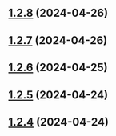 ## [1.2.8](https://github.com/WorthyD/destiny-clan-dashboard/compare/1.2.7...1.2.8) (2024-04-26)



## [1.2.7](https://github.com/WorthyD/destiny-clan-dashboard/compare/1.2.6...1.2.7) (2024-04-26)



## [1.2.6](https://github.com/WorthyD/destiny-clan-dashboard/compare/1.2.5...1.2.6) (2024-04-25)



## [1.2.5](https://github.com/WorthyD/destiny-clan-dashboard/compare/1.2.4...1.2.5) (2024-04-24)



## [1.2.4](https://github.com/WorthyD/destiny-clan-dashboard/compare/1.2.3...1.2.4) (2024-04-24)



